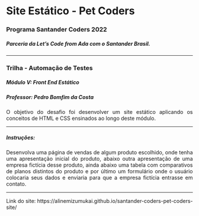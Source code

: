 <h1>Site Estático - Pet Coders</h1>
<h3>Programa Santander Coders 2022</h3>
<h5>Parceria da Let’s Code from Ada com o Santander Brasil.</h5>
<hr>
<h3>Trilha - Automação de Testes</h3>
<h5>Módulo V: Front End Estático</h5>
<h5>Professor: Pedro Bomfim da Costa</h5>
<p style="text-align:justify">
O objetivo do desafio foi desenvolver um site estático aplicando os conceitos de HTML e CSS ensinados ao longo deste módulo.
</p>
<hr>
<h5>Instruções:</h5>
<p style="text-align:justify">
Desenvolva uma página de vendas de algum produto escolhido, onde tenha uma apresentação inicial do produto, abaixo outra apresentação de uma empresa fictícia desse produto, ainda abaixo uma tabela com comparativos de planos distintos do produto e por último um formulário onde o usuário colocaria seus dados e enviaria para que a empresa fictícia entrasse em contato.
</p>
<hr>
<p  style="text-align:justify">Link do site: https://alinemizumukai.github.io/santander-coders-pet-coders-site/</p>

